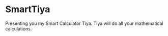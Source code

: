 # SmartTiya
Presenting you my Smart Calculator Tiya. Tiya will do all your mathematical calculations. 
